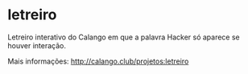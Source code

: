letreiro
========

Letreiro interativo do Calango em que a palavra Hacker só aparece se houver interação.

Mais informações: http://calango.club/projetos:letreiro
